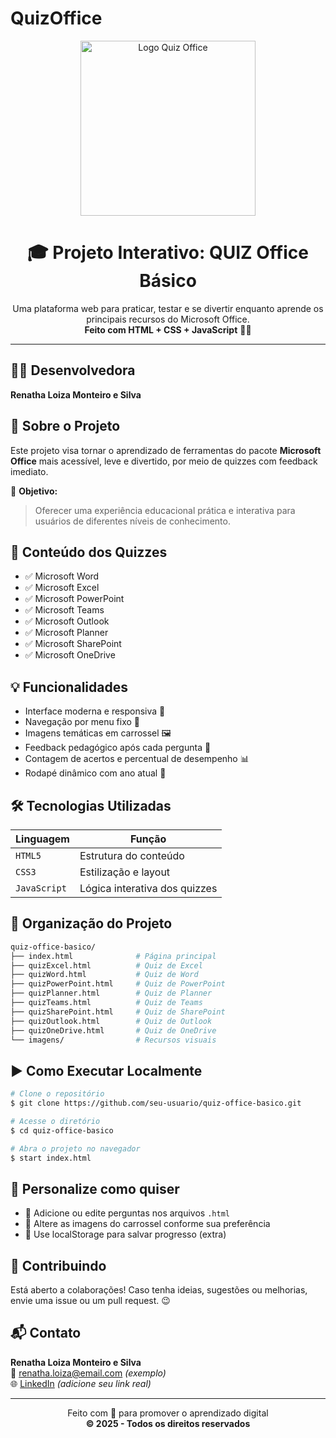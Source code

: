 # QuizOffice
<p align="center">
  <img src="https://i.pinimg.com/originals/53/3e/39/533e3907942c1ae4ff66c72964edc161.png" alt="Logo Quiz Office" width="280" />
</p>

<h1 align="center">🎓 Projeto Interativo: QUIZ Office Básico</h1>

<p align="center">
  Uma plataforma web para praticar, testar e se divertir enquanto aprende os principais recursos do Microsoft Office.<br>
  <strong>Feito com HTML + CSS + JavaScript</strong> 🚀✨
</p>

<hr>

## 👩‍💻 Desenvolvedora
**Renatha Loiza Monteiro e Silva**

## 📝 Sobre o Projeto
Este projeto visa tornar o aprendizado de ferramentas do pacote **Microsoft Office** mais acessível, leve e divertido, por meio de quizzes com feedback imediato.

🎯 **Objetivo:**
> Oferecer uma experiência educacional prática e interativa para usuários de diferentes níveis de conhecimento.

## 🧠 Conteúdo dos Quizzes
- ✅ Microsoft Word
- ✅ Microsoft Excel
- ✅ Microsoft PowerPoint
- ✅ Microsoft Teams
- ✅ Microsoft Outlook
- ✅ Microsoft Planner
- ✅ Microsoft SharePoint
- ✅ Microsoft OneDrive

## 💡 Funcionalidades
- Interface moderna e responsiva 📱
- Navegação por menu fixo 🔗
- Imagens temáticas em carrossel 🖼️
- Feedback pedagógico após cada pergunta 💬
- Contagem de acertos e percentual de desempenho 📊
- Rodapé dinâmico com ano atual 📆

## 🛠️ Tecnologias Utilizadas
| Linguagem  | Função                     |
|------------|----------------------------|
| `HTML5`    | Estrutura do conteúdo      |
| `CSS3`     | Estilização e layout       |
| `JavaScript` | Lógica interativa dos quizzes |

## 📁 Organização do Projeto
```bash
quiz-office-basico/
├── index.html              # Página principal
├── quizExcel.html          # Quiz de Excel
├── quizWord.html           # Quiz de Word
├── quizPowerPoint.html     # Quiz de PowerPoint
├── quizPlanner.html        # Quiz de Planner
├── quizTeams.html          # Quiz de Teams
├── quizSharePoint.html     # Quiz de SharePoint
├── quizOutlook.html        # Quiz de Outlook
├── quizOneDrive.html       # Quiz de OneDrive
└── imagens/                # Recursos visuais
```

## ▶️ Como Executar Localmente
```bash
# Clone o repositório
$ git clone https://github.com/seu-usuario/quiz-office-basico.git

# Acesse o diretório
$ cd quiz-office-basico

# Abra o projeto no navegador
$ start index.html
```

## 🎨 Personalize como quiser
- 🔁 Adicione ou edite perguntas nos arquivos `.html`
- 📸 Altere as imagens do carrossel conforme sua preferência
- 🧠 Use localStorage para salvar progresso (extra)

## 🤝 Contribuindo
Está aberto a colaborações! Caso tenha ideias, sugestões ou melhorias, envie uma issue ou um pull request. 😉

## 📬 Contato
**Renatha Loiza Monteiro e Silva**  
📧 renatha.loiza@email.com *(exemplo)*  
🌐 [LinkedIn]([https://www.linkedin.com/](https://www.linkedin.com/in/renatha-loiza-monteiro-e-silva)) *(adicione seu link real)*

---

<p align="center">
  Feito com 💖 para promover o aprendizado digital <br>
  <strong>&copy; 2025 - Todos os direitos reservados</strong>
</p>
